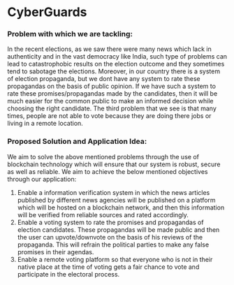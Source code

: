 # CyberGuards

### Problem with which we are tackling:
In the recent elections, as we saw there were many news which lack in authenticity and in the vast democracy like India, such type of problems can lead to catastrophobic results on the election outcome and they sometimes tend to sabotage the elections. Moreover, in our country there is a system of election propaganda, but we dont have any system to rate these propagandas on the basis of public opinion. If we have such a system to rate these promises/propagandas made by the candidates, then it will be much easier for the common public to make an informed decision while choosing the right candidate. The third problem that we see is that many times, people are not able to vote because they are doing there jobs or living in a remote location.


### Proposed Solution and Application Idea:
We aim to solve the above mentioned problems through the use of blockchain technology which will ensure that our system is robust, secure as well as reliable. We aim to achieve the below mentioned objectives through our application:
1. Enable a information verification system in which the news articles published by different news agencies will be published on a platform which will be hosted on a blockchain network, and then this information will be verified from reliable sources and rated accordingly.
2. Enable a voting system to rate the promises and propagandas of election candidates. These propagandas will be made public and then the user can upvote/downvote on the basis of his reviews of the propaganda. This will refrain the political parties to make any false promises in their agendas.
3. Enable a remote voting platform so that everyone who is not in their native place at the time of voting gets a fair chance to vote and participate in the electoral process.
